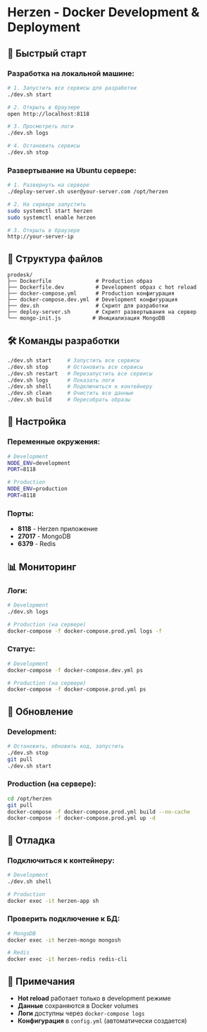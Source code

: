 # Herzen - Docker Development & Deployment

## 🚀 Быстрый старт

### Разработка на локальной машине:

```bash
# 1. Запустить все сервисы для разработки
./dev.sh start

# 2. Открыть в браузере
open http://localhost:8118

# 3. Просмотреть логи
./dev.sh logs

# 4. Остановить сервисы
./dev.sh stop
```

### Развертывание на Ubuntu сервере:

```bash
# 1. Развернуть на сервере
./deploy-server.sh user@your-server.com /opt/herzen

# 2. На сервере запустить
sudo systemctl start herzen
sudo systemctl enable herzen

# 3. Открыть в браузере
http://your-server-ip
```

## 📁 Структура файлов

```
prodesk/
├── Dockerfile              # Production образ
├── Dockerfile.dev          # Development образ с hot reload
├── docker-compose.yml      # Production конфигурация
├── docker-compose.dev.yml  # Development конфигурация
├── dev.sh                  # Скрипт для разработки
├── deploy-server.sh        # Скрипт развертывания на сервер
└── mongo-init.js          # Инициализация MongoDB
```

## 🛠️ Команды разработки

```bash
./dev.sh start     # Запустить все сервисы
./dev.sh stop      # Остановить все сервисы
./dev.sh restart   # Перезапустить все сервисы
./dev.sh logs      # Показать логи
./dev.sh shell     # Подключиться к контейнеру
./dev.sh clean     # Очистить все данные
./dev.sh build     # Пересобрать образы
```

## 🔧 Настройка

### Переменные окружения:

```bash
# Development
NODE_ENV=development
PORT=8118

# Production
NODE_ENV=production
PORT=8118
```

### Порты:

- **8118** - Herzen приложение
- **27017** - MongoDB
- **6379** - Redis

## 📊 Мониторинг

### Логи:
```bash
# Development
./dev.sh logs

# Production (на сервере)
docker-compose -f docker-compose.prod.yml logs -f
```

### Статус:
```bash
# Development
docker-compose -f docker-compose.dev.yml ps

# Production (на сервере)
docker-compose -f docker-compose.prod.yml ps
```

## 🔄 Обновление

### Development:
```bash
# Остановить, обновить код, запустить
./dev.sh stop
git pull
./dev.sh start
```

### Production (на сервере):
```bash
cd /opt/herzen
git pull
docker-compose -f docker-compose.prod.yml build --no-cache
docker-compose -f docker-compose.prod.yml up -d
```

## 🐛 Отладка

### Подключиться к контейнеру:
```bash
# Development
./dev.sh shell

# Production
docker exec -it herzen-app sh
```

### Проверить подключение к БД:
```bash
# MongoDB
docker exec -it herzen-mongo mongosh

# Redis
docker exec -it herzen-redis redis-cli
```

## 📝 Примечания

- **Hot reload** работает только в development режиме
- **Данные** сохраняются в Docker volumes
- **Логи** доступны через `docker-compose logs`
- **Конфигурация** в `config.yml` (автоматически создается)

